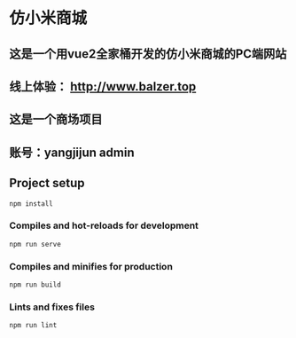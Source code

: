 # 仿小米商城
## 这是一个用vue2全家桶开发的仿小米商城的PC端网站
## 线上体验： http://www.balzer.top
## 这是一个商场项目
## 账号：yangjijun  admin

## Project setup
```
npm install
```

### Compiles and hot-reloads for development
```
npm run serve
```

### Compiles and minifies for production
```
npm run build
```

### Lints and fixes files
```
npm run lint
```
